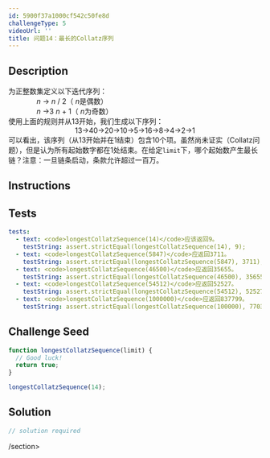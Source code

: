 ```yaml
---
id: 5900f37a1000cf542c50fe8d
challengeType: 5
videoUrl: ''
title: 问题14：最长的Collat​​z序列
---
```


## Description
<section id="description">为正整数集定义以下迭代序列： <div style="padding-left: 4em;"> <var>n</var> → <var>n</var> / 2（ <var>n</var>是偶数） </div><div style="padding-left: 4em;"> <var>n</var> →3 <var>n</var> + 1（ <var>n</var>为奇数） </div>使用上面的规则并从13开始，我们生成以下序列： <div style="text-align: center;"> 13→40→20→10→5→16→8→4→2→1 </div>可以看出，该序列（从13开始并在1结束）包含10个项。虽然尚未证实（Collat​​z问题），但是认为所有起始数字都在1处结束。在给定<code>limit</code>下，哪个起始数产生最长链？注意：一旦链条启动，条款允许超过一百万。 </section>

## Instructions
<section id="instructions">
</section>

## Tests
<section id='tests'>

```yml
tests:
  - text: <code>longestCollatzSequence(14)</code>应该返回9。
    testString: assert.strictEqual(longestCollatzSequence(14), 9);
  - text: <code>longestCollatzSequence(5847)</code>应返回3711。
    testString: assert.strictEqual(longestCollatzSequence(5847), 3711);
  - text: <code>longestCollatzSequence(46500)</code>应返回35655。
    testString: assert.strictEqual(longestCollatzSequence(46500), 35655);
  - text: <code>longestCollatzSequence(54512)</code>应返回52527。
    testString: assert.strictEqual(longestCollatzSequence(54512), 52527);
  - text: <code>longestCollatzSequence(1000000)</code>应返回837799。
    testString: assert.strictEqual(longestCollatzSequence(100000), 77031);

```

</section>

## Challenge Seed
<section id='challengeSeed'>

<div id='js-seed'>

```js
function longestCollatzSequence(limit) {
  // Good luck!
  return true;
}

longestCollatzSequence(14);

```

</div>



</section>

## Solution
<section id='solution'>

```js
// solution required
```

/section>
